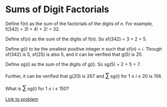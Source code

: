 # Sums of Digit Factorials

<p>Define f(<var>n</var>) as the sum of the factorials of the digits of <var>n</var>. For example, f(342) = 3! + 4! + 2! = 32.</p>

<p>Define sf(<var>n</var>) as the sum of the digits of f(<var>n</var>). So sf(342) = 3 + 2 = 5.</p>

<p>Define g(<var>i</var>) to be the smallest positive integer <var>n</var> such that sf(<var>n</var>) = <var>i</var>. Though sf(342) is 5, sf(25) is also 5, and it can be verified that g(5) is 25.</p>

<p>Define sg(<var>i</var>) as the sum of the digits of g(<var>i</var>). So sg(5) = 2 + 5 = 7.</p>

<p>Further, it can be verified that g(20) is 267 and <span style="font-size:larger;"><span style="font-size:larger;">∑</span></span> sg(<var>i</var>) for 1 ≤ <var>i</var> ≤ 20 is 156.</p>

<p>What is <span style="font-size:larger;"><span style="font-size:larger;">∑</span></span> sg(<var>i</var>) for 1 ≤ <var>i</var> ≤ 150?</p>

[Link to problem](https://projecteuler.net/problem=254)
